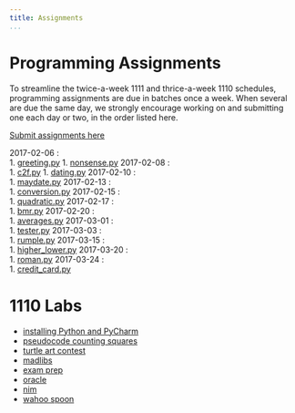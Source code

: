 ```yaml
---
title: Assignments
...
```


# Programming Assignments

To streamline the twice-a-week 1111 and thrice-a-week 1110 schedules,
programming assignments are due in batches once a week.
When several are due the same day, we strongly encourage working on and submitting one each day or two,
in the order listed here.

[Submit assignments here](https://archimedes.cs.virginia.edu/cs1110/)


2017-02-06 
:    
    1.  [greeting.py](w01-greeting.html)
    1.  [nonsense.py](w01-nonsense.html)
2017-02-08 
:    
    1.  [c2f.py](w01-c2f.html)
    1.  [dating.py](w01-dating.html)
2017-02-10 
:    
    1.  [maydate.py](w02-maydate.html)
2017-02-13 
:    
    1.  [conversion.py](w02-conversion.html)
2017-02-15 
:    
    1.  [quadratic.py](w02-quadratic.html)
2017-02-17 
:    
    1.  [bmr.py](w03-bmr.html)
2017-02-20 
:    
    1.  [averages.py](w03-averages.html)
2017-03-01 
:    
    1.  [tester.py](w04-tester.html)
2017-03-03 
:    
    1.  [rumple.py](w05-rumple.html)
2017-03-15 
:    
    1.  [higher_lower.py](w06-higher-lower.html)
2017-03-20 
:    
    1.  [roman.py](w07-roman.html)
2017-03-24 
:    
    1.  [credit_card.py](w07-credit.html)


# 1110 Labs


-   [installing Python and PyCharm](lab01-installing.html)
-   [pseudocode counting squares](lab02-counting.html)
-   [turtle art contest](lab03-turtle.html)
-   [madlibs](lab04-madlib.html)
-   [exam prep](lab05-paper.html)
-   [oracle](lab06-magic.html)
-   [nim](lab07-nim.html)
-   [wahoo spoon](lab08-spoon.html)

